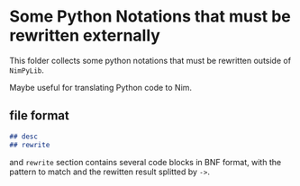 
# Some Python Notations that must be rewritten externally

This folder collects
some python notations that must be rewritten outside of `NimPyLib`.

Maybe useful for translating Python code to Nim.

## file format

```markdown
## desc
## rewrite
```

and `rewrite` section contains several code blocks in BNF format,
with the pattern to match and the rewitten result splitted by `->`.
